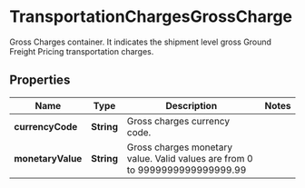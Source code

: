 

# TransportationChargesGrossCharge

Gross Charges container. It indicates the shipment level gross Ground Freight Pricing transportation charges.

## Properties

| Name | Type | Description | Notes |
|------------ | ------------- | ------------- | -------------|
|**currencyCode** | **String** | Gross charges currency code. |  |
|**monetaryValue** | **String** | Gross charges monetary value.  Valid values are from 0 to 9999999999999999.99 |  |



